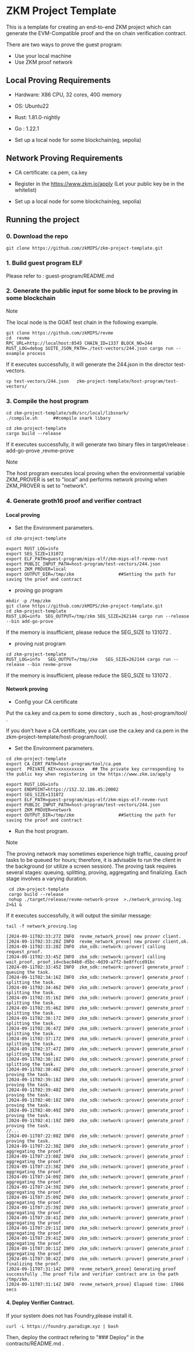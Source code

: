 # ZKM Project Template

This is a template for creating an end-to-end ZKM project which can generate the EVM-Compatible proof and the on chain verification contract.

There are two ways to prove the guest program: 
* Use your local machine
* Use ZKM proof network 

## Local Proving Requirements
* Hardware: X86 CPU, 32 cores, 40G memory

* OS: Ubuntu22

* Rust: 1.81.0-nightly
  
* Go : 1.22.1
  
* Set up a local node for some blockchain(eg, sepolia)
  
  
## Network Proving Requirements
* CA certificate:  ca.pem, ca.key
  
* Register in the https://www.zkm.io/apply (Let your public key be in the whitelist)
  
* Set up a local node for some blockchain(eg, sepolia)


## Running the project

### 0. Download the repo

```
git clone https://github.com/zkMIPS/zkm-project-template.git
```

### 1. Build guest program ELF

Please refer to : guest-program/README.md

### 2. Generate the public input for some block to be proving in some blockchain
> [!NOTE]
> The local node is the GOAT test chain in the following example.

```
git clone https://github.com/zkMIPS/revme
cd  revme
RPC_URL=http://localhost:8545 CHAIN_ID=1337 BLOCK_NO=244 RUST_LOG=debug SUITE_JSON_PATH=./test-vectors/244.json cargo run --example process
```
If it executes successfully,  it will generate the 244.json in the director test-vectors.

```
cp test-vectors/244.json   zkm-project-template/host-program/test-vectors/
```

### 3. Compile the host program

```
cd zkm-project-template/sdk/src/local/libsnark/
./compile.sh      ##compile snark libary

cd zkm-project-template
cargo build --release
```
If it executes successfully,  it will generate two binary files in target/release : add-go-prove ,revme-prove

> [!NOTE]
> The host program executes local proving when the environmental variable ZKM_PROVER is set to "local" and performs network proving when ZKM_PROVER is set to "network".

### 4. Generate groth16 proof and verifier contract

#### Local proving 

* Set the Environment  parameters. 
  
```
cd zkm-project-template

export RUST_LOG=info   
export SEG_SIZE=131072
export ELF_PATH=guest-program/mips-elf/zkm-mips-elf-revme-rust 
export PUBLIC_INPUT_PATH=host-program/test-vectors/244.json
export ZKM_PROVER=local
export OUTPUT_DIR=/tmp/zkm                 ##Setting the path for saving the proof and contract
```

* proving go program

```
mkdir -p /tmp/zkm
git clone https://github.com/zkMIPS/zkm-project-template.git
cd zkm-project-template
RUST_LOG=info  SEG_OUTPUT=/tmp/zkm SEG_SIZE=262144 cargo run --release --bin add-go-prove 
```

If the memory is insufficient, please reduce the SEG_SIZE to 131072 .

* proving rust program 

```
cd zkm-project-template
RUST_LOG=info   SEG_OUTPUT=/tmp/zkm   SEG_SIZE=262144 cargo run --release --bin revme-prove
```
If the memory is insufficient, please reduce the SEG_SIZE to 131072 .

#### Network proving 

* Config your CA certificate

Put the ca.key and  ca.pem to some directory , such as , host-program/tool/ .

If you don't have a CA certificate, you can use the ca.key and  ca.pem in the  zkm-project-template/host-program/tool/.

* Set the Environment  parameters. 
  
```
cd zkm-project-template
export CA_CERT_PATH=host-program/tool/ca.pem   
export  PRIVATE_KEY=xxxxxxxxxx   ## The private key corresponding to the public key when registering in the https://www.zkm.io/apply

export RUST_LOG=info
export ENDPOINT=https://152.32.186.45:20002    
export SEG_SIZE=131072
export ELF_PATH=guest-program/mips-elf/zkm-mips-elf-revme-rust
export PUBLIC_INPUT_PATH=host-program/test-vectors/244.json
export ZKM_PROVER=network
export OUTPUT_DIR=/tmp/zkm                 ##Setting the path for saving the proof and contract
```

* Run the host program. 
  
> [!NOTE]
> The proving network may sometimes experience high traffic, causing proof tasks to be queued for hours; therefore, it is advisable to run the client in the background (or utilize a screen session).
> The proving task requires several stages: queuing, splitting, proving, aggregating and finalizing. Each stage involves a varying duration.


```
 cd zkm-project-template
 cargo build --release
 nohup ./target/release/revme-network-prove  >./network_proving.log 2>&1 &
```

If it executes successfully,  it will output the similar message:
```
tail -f network_proving.log

[2024-09-11T02:33:27Z INFO  revme_network_prove] new prover client.
[2024-09-11T02:33:28Z INFO  revme_network_prove] new prover client,ok.
[2024-09-11T02:33:28Z INFO  zkm_sdk::network::prover] calling request_proof.
[2024-09-11T02:33:45Z INFO  zkm_sdk::network::prover] calling wait_proof, proof_id=cbac84b8-d5bc-4d39-a7f2-be8ffccd91bc
[2024-09-11T02:33:45Z INFO  zkm_sdk::network::prover] generate_proof : queuing the task.
[2024-09-11T02:34:16Z INFO  zkm_sdk::network::prover] generate_proof : splitting the task.
[2024-09-11T02:34:46Z INFO  zkm_sdk::network::prover] generate_proof : splitting the task.
[2024-09-11T02:35:16Z INFO  zkm_sdk::network::prover] generate_proof : splitting the task.
[2024-09-11T02:35:46Z INFO  zkm_sdk::network::prover] generate_proof : splitting the task.
[2024-09-11T02:36:17Z INFO  zkm_sdk::network::prover] generate_proof : splitting the task.
[2024-09-11T02:36:47Z INFO  zkm_sdk::network::prover] generate_proof : splitting the task.
[2024-09-11T02:37:17Z INFO  zkm_sdk::network::prover] generate_proof : splitting the task.
[2024-09-11T02:37:47Z INFO  zkm_sdk::network::prover] generate_proof : splitting the task.
[2024-09-11T02:38:18Z INFO  zkm_sdk::network::prover] generate_proof : splitting the task.
[2024-09-11T02:38:48Z INFO  zkm_sdk::network::prover] generate_proof : proving the task.
[2024-09-11T02:39:18Z INFO  zkm_sdk::network::prover] generate_proof : proving the task.
[2024-09-11T02:39:48Z INFO  zkm_sdk::network::prover] generate_proof : proving the task.
[2024-09-11T02:40:18Z INFO  zkm_sdk::network::prover] generate_proof : proving the task.
[2024-09-11T02:40:49Z INFO  zkm_sdk::network::prover] generate_proof : proving the task.
[2024-09-11T02:41:19Z INFO  zkm_sdk::network::prover] generate_proof : proving the task.
//...
[2024-09-11T07:22:08Z INFO  zkm_sdk::network::prover] generate_proof : proving the task.
[2024-09-11T07:22:38Z INFO  zkm_sdk::network::prover] generate_proof : aggregating the proof.
[2024-09-11T07:23:08Z INFO  zkm_sdk::network::prover] generate_proof : aggregating the proof.
[2024-09-11T07:23:38Z INFO  zkm_sdk::network::prover] generate_proof : aggregating the proof.
[2024-09-11T07:24:09Z INFO  zkm_sdk::network::prover] generate_proof : aggregating the proof.
[2024-09-11T07:24:39Z INFO  zkm_sdk::network::prover] generate_proof : aggregating the proof.
[2024-09-11T07:25:09Z INFO  zkm_sdk::network::prover] generate_proof : aggregating the proof.
[2024-09-11T07:25:39Z INFO  zkm_sdk::network::prover] generate_proof : aggregating the proof.
[2024-09-11T07:28:41Z INFO  zkm_sdk::network::prover] generate_proof : aggregating the proof.
[2024-09-11T07:29:11Z INFO  zkm_sdk::network::prover] generate_proof : aggregating the proof.
[2024-09-11T07:29:41Z INFO  zkm_sdk::network::prover] generate_proof : aggregating the proof.
[2024-09-11T07:30:11Z INFO  zkm_sdk::network::prover] generate_proof : aggregating the proof.
[2024-09-11T07:30:42Z INFO  zkm_sdk::network::prover] generate_proof : finalizing the proof.
[2024-09-11T07:31:14Z INFO  revme_network_prove] Generating proof successfully .The proof file and verifier contract are in the path /tmp/zkm.
[2024-09-11T07:31:14Z INFO  revme_network_prove] Elapsed time: 17866 secs

```
  

#### 4. Deploy Verifier Contract.

If your system does not has  Foundry,please install it.

```
curl -L https://foundry.paradigm.xyz | bash
```

Then, deploy the contract  refering to "### Deploy" in the contracts/README.md .




